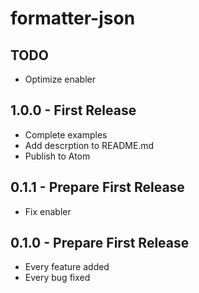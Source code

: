# formatter-json

## TODO

*   Optimize enabler

## 1.0.0 - First Release

*   Complete examples
*   Add descrption to README.md
*   Publish to Atom

## 0.1.1 - Prepare First Release

*   Fix enabler

## 0.1.0 - Prepare First Release

*   Every feature added
*   Every bug fixed
